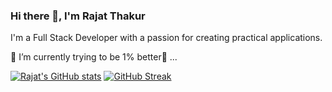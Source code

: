 ### Hi there 👋, I'm Rajat Thakur

I'm a Full Stack Developer with a passion for creating practical applications.

🌱 I’m currently trying to be 1% better🫡 ...

[![Rajat's GitHub stats](https://github-readme-stats.vercel.app/api?username=rajatdh27)](https://github.com/rajatdh27/github-readme-stats) [![GitHub Streak](https://streak-stats.demolab.com/?user=rajatdh27)](https://git.io/streak-stats)


<!--
**rajatdh27/rajatdh27** is a ✨ _special_ ✨ repository because its `README.md` (this file) appears on your GitHub profile.

Here are some ideas to get you started:

- 🔭 I’m currently working on ...
- 🌱 I’m currently learning ...
- 👯 I’m looking to collaborate on ...
- 🤔 I’m looking for help with ...
- 💬 Ask me about ...
- 📫 How to reach me: ...
- 😄 Pronouns: ...
- ⚡ Fun fact: ...
-->
